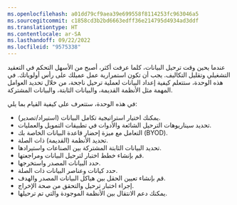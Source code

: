 ```yaml
---
ms.openlocfilehash: a01dd79cf9aea39e699558f8114253fc963046a5
ms.sourcegitcommit: c1858cd3b2bd6663edff36e214795d4934ad3ddf
ms.translationtype: HT
ms.contentlocale: ar-SA
ms.lasthandoff: 09/22/2022
ms.locfileid: "9575338"
---
```

عندما يحين وقت ترحيل البيانات، كلما عرفت أكثر، أصبح من الأسهل التحكم في التعقيد التشغيلي وتقليل التكاليف. يجب أن تكون استمرارية عمل عميلك على رأس أولوياتك. في هذه الوحدة، ستتعلم كيفية إعداد البيانات لعملية ترحيل ناجحة، من خلال تحديد العوامل المهمة مثل الأنظمة القديمة، والبيانات الثابتة، والبيانات المشتركة.

في هذه الوحدة، ستتعرف على كيفية القيام بما يلي:

- يمكنك اختيار استراتيجية تكامل البيانات (استيراد/تصدير).
- تحديد سيناريوهات الترحيل الشائعة والأدوات في تطبيقات التمويل والعمليات. 
- التعامل مع ميزة إحضار قاعدة البيانات الخاصة بك (BYOD).
- تحديد الأنظمة (القديمة) ذات الصلة.
- تحديد البيانات الثابتة المشتركة بين الصناعات واستيرادها.
- قم بإنشاء خطط اختبار لترحيل البيانات ومراجعتها. 
- حدد البيانات المصدر واستخرجها.
- حدد كيانات وعناصر البيانات ذات الصلة.
- قم بإنشاء تعيين الحقل بين هياكل البيانات المصدر والهدف.
- إجراء اختبار ترحيل والتحقق من صحة الإخراج. 
- يمكنك دعم الانتقال بين الأنظمة الموجودة والتي تم ترحيلها. 

